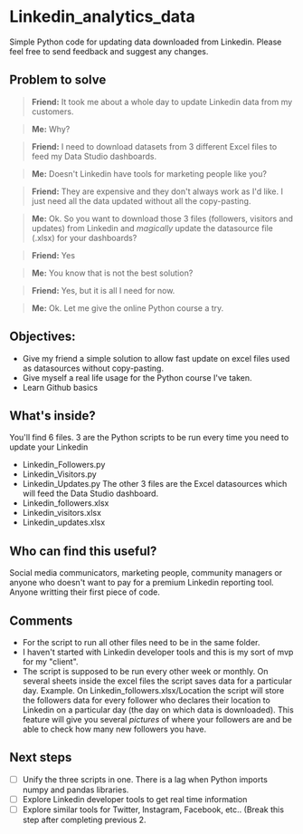 # Linkedin_analytics_data
Simple Python code for updating data downloaded from Linkedin.
Please feel free to send feedback and suggest any changes.

## Problem to solve
> **Friend:** It took me about a whole day to update Linkedin data from my customers.

> **Me:** Why?

> **Friend:** I need to download datasets from 3 different Excel files to feed my Data Studio dashboards.

> **Me:** Doesn't Linkedin have tools for marketing people like you?

> **Friend:** They are expensive and they don't always work as I'd like. I just need all the data updated without all the copy-pasting.

> **Me:** Ok. So you want to download those 3 files (followers, visitors and updates) from Linkedin and *magically* update the datasource file (.xlsx) for your dashboards?

> **Friend:** Yes

> **Me:** You know that is not the best solution?

> **Friend:** Yes, but it is all I need for now.

> **Me:** Ok. Let me give the online Python course a try.

## Objectives:
- Give my friend a simple solution to allow fast update on excel files used as datasources without copy-pasting.
- Give myself a real life usage for the Python course I've taken.
- Learn Github basics

## What's inside? 
You'll find 6 files. 3 are the Python scripts to be run every time you need to update your Linkedin 
- Linkedin_Followers.py
- Linkedin_Visitors.py
- Linkedin_Updates.py
The other 3 files are the Excel datasources which will feed the Data Studio dashboard.
- Linkedin_followers.xlsx
- Linkedin_visitors.xlsx
- Linkedin_updates.xlsx

## Who can find this useful?
Social media communicators, marketing people, community managers or anyone who doesn't want to pay for a premium Linkedin reporting tool.
Anyone writting their first piece of code.

## Comments
- For the script to run all other files need to be in the same folder.
- I haven't started with Linkedin developer tools and this is my sort of mvp for my "client".
- The script is supposed to be run every other week or monthly. On several sheets inside the excel files the script saves data for a particular day. Example. On Linkedin_followers.xlsx/Location the script will store the followers data for every follower who declares their location to Linkedin on a particular day (the day on which data is downloaded). This feature will give you several *pictures* of where your followers are and be able to check how many new followers you have.

## Next steps
- [ ] Unify the three scripts in one. There is a lag when Python imports numpy and pandas libraries.
- [ ] Explore Linkedin developer tools to get real time information
- [ ] Explore similar tools for Twitter, Instagram, Facebook, etc.. (Break this step after completing previous 2.
